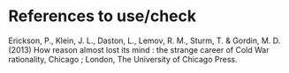 # References to use/check

Erickson, P., Klein, J. L., Daston, L., Lemov, R. M., Sturm, T. & Gordin, M. D. (2013) How reason almost lost its mind : the strange career of Cold War rationality, Chicago ; London, The University of Chicago Press.
